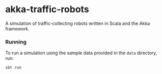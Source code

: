 akka-traffic-robots
=========================

A simulation of traffic-collecting robots written in Scala and the Akka framework.

### Running

To run a simulation using the sample data provided in the `data` directory, run:

```sbt run```
